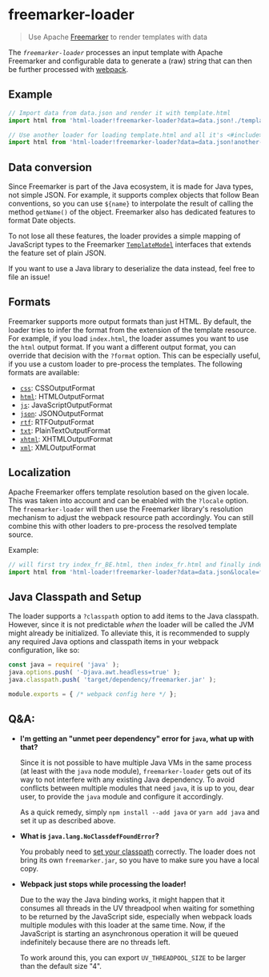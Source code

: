# freemarker-loader

> Use Apache [Freemarker](http://freemarker.org) to render templates with data

The _`freemarker-loader`_ processes an input template with Apache Freemarker and configurable data to
generate a (raw) string that can then be further processed with [webpack](https://webpack.js.org).


## Example

```js
// Import data from data.json and render it with template.html
import html from 'html-loader!freemarker-loader?data=data.json!./template.html';

// Use another loader for loading template.html and all it's <#include>s
import html from 'html-loader!freemarker-loader?data=data.json!another-loader!./template.html';
```


## Data conversion

Since Freemarker is part of the Java ecosystem, it is made for Java types, not simple JSON. For example, it
supports complex objects that follow Bean conventions, so you can use `${name}` to interpolate the result of
calling the method `getName()` of the object. Freemarker also has dedicated features to format Date objects.

To not lose all these features, the loader provides a simple mapping of JavaScript types to the Freemarker
[`TemplateModel`](http://freemarker.org/docs/api/freemarker/template/TemplateModel.html) interfaces that
extends the feature set of plain JSON.

If you want to use a Java library to deserialize the data instead, feel free to file an issue!


## Formats

Freemarker supports more output formats than just HTML. By default, the loader tries to infer the format from
the extension of the template resource. For example, if you load `index.html`, the loader assumes you want to
use the `html` output format. If you want a different output format, you can override that decision with the
`?format` option. This can be especially useful, if you use a custom loader to pre-process the templates.
The following formats are available:

- [`css`](http://freemarker.org/docs/api/freemarker/core/CSSOutputFormat.html): CSSOutputFormat
- [`html`](http://freemarker.org/docs/api/freemarker/core/HTMLOutputFormat.html): HTMLOutputFormat
- [`js`](http://freemarker.org/docs/api/freemarker/core/JavaScriptOutputFormat.html): JavaScriptOutputFormat
- [`json`](http://freemarker.org/docs/api/freemarker/core/JSONOutputFormat.html): JSONOutputFormat
- [`rtf`](http://freemarker.org/docs/api/freemarker/core/RTFOutputFormat.html): RTFOutputFormat
- [`txt`](http://freemarker.org/docs/api/freemarker/core/PlainTextOutputFormat.html): PlainTextOutputFormat
- [`xhtml`](http://freemarker.org/docs/api/freemarker/core/XHTMLOutputFormat.html): XHTMLOutputFormat
- [`xml`](http://freemarker.org/docs/api/freemarker/core/XMLOutputFormat.html): XMLOutputFormat


## Localization

Apache Freemarker offers template resolution based on the given locale. This was taken into account and can be
enabled with the `?locale` option. The `freemarker-loader` will then use the Freemarker library's resolution
mechanism to adjust the webpack resource path accordingly. You can still combine this with other loaders to
pre-process the resolved template source.

Example:

```js
// will first try index_fr_BE.html, then index_fr.html and finally index.html
import html from 'html-loader!freemarker-loader?data=data.json&locale=fr-BE!./index.html';
```


## Java Classpath and Setup

The loader supports a `?classpath` option to add items to the Java classpath. However, since it is not
predictable _when_ the loader will be called the JVM might already be initialized. To alleviate this, it is
recommended to supply any required Java options and classpath items in your webpack configuration, like so:

```js
const java = require( 'java' );
java.options.push( '-Djava.awt.headless=true' );
java.classpath.push( 'target/dependency/freemarker.jar' );

module.exports = { /* webpack config here */ };
```


## Q&A:

- **I'm getting an "unmet peer dependency" error for `java`, what up with that?**

  Since it is not possible to have multiple Java VMs in the same process (at least with the `java` node
  module), `freemarker-loader` gets out of its way to not interfere with any existing Java dependency.
  To avoid conflicts between multiple modules that need `java`, it is up to you, dear user, to provide the
  `java` module and configure it accordingly.

  As a quick remedy, simply `npm install --add java` or `yarn add java` and set it up as described above.

- **What is `java.lang.NoClassdefFoundError`?**

  You probably need to [set your classpath](#java-classpath-and-setup) correctly. The loader does not bring
  its own `freemarker.jar`, so you have to make sure you have a local copy.

- **Webpack just stops while processing the loader!**

  Due to the way the Java binding works, it might happen that it consumes all threads in the UV threadpool
  when waiting for something to be returned by the JavaScript side, especially when webpack loads multiple
  modules with this loader at the same time. Now, if the JavaScript is starting an asynchronous operation
  it will be queued indefinitely because there are no threads left.

  To work around this, you can export `UV_THREADPOOL_SIZE` to be larger than the default size "4".

